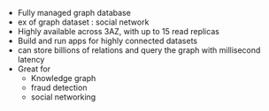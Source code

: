- Fully managed graph database
- ex of graph dataset : social network
- Highly available across 3AZ, with up to 15 read replicas
- Build and run apps for highly connected datasets
- can store billions of relations and query the graph with millisecond latency 
- Great for 
	- Knowledge graph 
	- fraud detection 
	- social networking